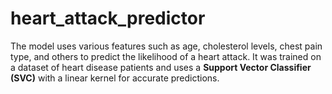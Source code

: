 # heart_attack_predictor
The model uses various features such as age, cholesterol levels, chest pain type, and others to predict the likelihood of a heart attack. It was trained on a dataset of heart disease patients and uses a **Support Vector Classifier (SVC)** with a linear kernel for accurate predictions.
